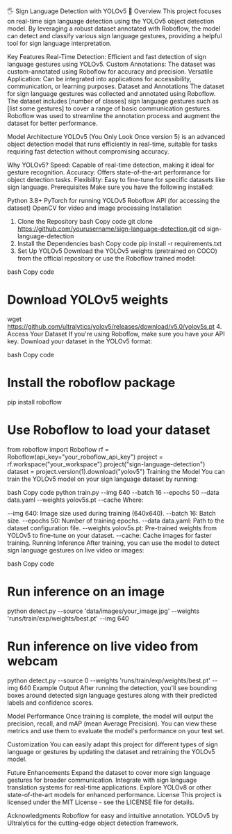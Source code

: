 🖐 Sign Language Detection with YOLOv5 🚀
Overview
This project focuses on real-time sign language detection using the YOLOv5 object detection model. By leveraging a robust dataset annotated with Roboflow, the model can detect and classify various sign language gestures, providing a helpful tool for sign language interpretation.

Key Features
Real-Time Detection: Efficient and fast detection of sign language gestures using YOLOv5.
Custom Annotations: The dataset was custom-annotated using Roboflow for accuracy and precision.
Versatile Application: Can be integrated into applications for accessibility, communication, or learning purposes.
Dataset and Annotations
The dataset for sign language gestures was collected and annotated using Roboflow.
The dataset includes [number of classes] sign language gestures such as [list some gestures] to cover a range of basic communication gestures.
Roboflow was used to streamline the annotation process and augment the dataset for better performance.

Model Architecture
YOLOv5 (You Only Look Once version 5) is an advanced object detection model that runs efficiently in real-time, suitable for tasks requiring fast detection without compromising accuracy.

Why YOLOv5?
Speed: Capable of real-time detection, making it ideal for gesture recognition.
Accuracy: Offers state-of-the-art performance for object detection tasks.
Flexibility: Easy to fine-tune for specific datasets like sign language.
Prerequisites
Make sure you have the following installed:

Python 3.8+
PyTorch for running YOLOv5
Roboflow API (for accessing the dataset)
OpenCV for video and image processing
Installation
1. Clone the Repository
bash
Copy code
git clone https://github.com/yourusername/sign-language-detection.git
cd sign-language-detection
2. Install the Dependencies
bash
Copy code
pip install -r requirements.txt
3. Set Up YOLOv5
Download the YOLOv5 weights (pretrained on COCO) from the official repository or use the Roboflow trained model:

bash
Copy code
# Download YOLOv5 weights
wget https://github.com/ultralytics/yolov5/releases/download/v5.0/yolov5s.pt
4. Access Your Dataset
If you're using Roboflow, make sure you have your API key. Download your dataset in the YOLOv5 format:

bash
Copy code
# Install the roboflow package
pip install roboflow

# Use Roboflow to load your dataset
from roboflow import Roboflow
rf = Roboflow(api_key="your_roboflow_api_key")
project = rf.workspace("your_workspace").project("sign-language-detection")
dataset = project.version(1).download("yolov5")
Training the Model
You can train the YOLOv5 model on your sign language dataset by running:

bash
Copy code
python train.py --img 640 --batch 16 --epochs 50 --data data.yaml --weights yolov5s.pt --cache
Where:

--img 640: Image size used during training (640x640).
--batch 16: Batch size.
--epochs 50: Number of training epochs.
--data data.yaml: Path to the dataset configuration file.
--weights yolov5s.pt: Pre-trained weights from YOLOv5 to fine-tune on your dataset.
--cache: Cache images for faster training.
Running Inference
After training, you can use the model to detect sign language gestures on live video or images:

bash
Copy code
# Run inference on an image
python detect.py --source 'data/images/your_image.jpg' --weights 'runs/train/exp/weights/best.pt' --img 640

# Run inference on live video from webcam
python detect.py --source 0 --weights 'runs/train/exp/weights/best.pt' --img 640
Example Output
After running the detection, you'll see bounding boxes around detected sign language gestures along with their predicted labels and confidence scores.

Model Performance
Once training is complete, the model will output the precision, recall, and mAP (mean Average Precision). You can view these metrics and use them to evaluate the model's performance on your test set.

Customization
You can easily adapt this project for different types of sign language or gestures by updating the dataset and retraining the YOLOv5 model.

Future Enhancements
Expand the dataset to cover more sign language gestures for broader communication.
Integrate with sign language translation systems for real-time applications.
Explore YOLOv8 or other state-of-the-art models for enhanced performance.
License
This project is licensed under the MIT License - see the LICENSE file for details.

Acknowledgments
Roboflow for easy and intuitive annotation.
YOLOv5 by Ultralytics for the cutting-edge object detection framework.
